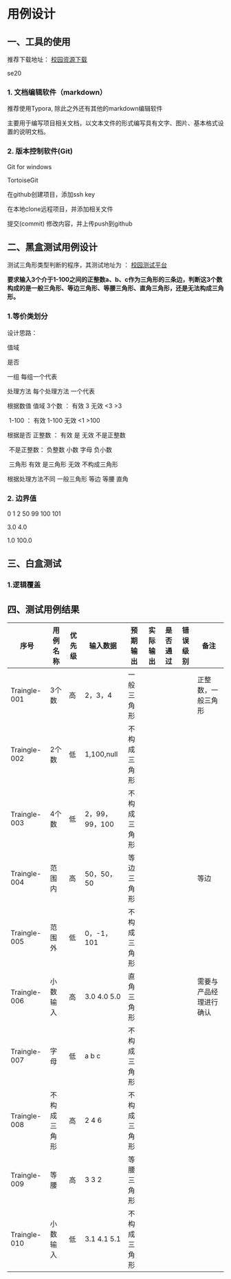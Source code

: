 # 用例设计

## 一、工具的使用

推荐下载地址： [校园资源下载](ftp://10.6.19.251)  

se20

### 1. 文档编辑软件（markdown）

推荐使用Typora, 除此之外还有其他的markdown编辑软件

主要用于编写项目相关文档，以文本文件的形式编写具有文字、图片、基本格式设置的说明文档。

### 2. 版本控制软件(Git)  

   Git for windows

  TortoiseGit 

在github创建项目，添加ssh key

在本地clone远程项目，并添加相关文件

提交(commit) 修改内容，并上传push到github



## 二、黑盒测试用例设计

测试三角形类型判断的程序，其测试地址为  ： [校园测试平台](http://10.6.19.225)

 **要求输入3个介于1-100之间的正整数a、b、c作为三角形的三条边，判断这3个数构成的是一般三角形、等边三角形、等腰三角形、直角三角形，还是无法构成三角形。**

### 1.等价类划分

设计思路：

值域  

是否  

一组    每组一个代表

处理方法  每个处理方法 一个代表



根据数值 值域        3个数 ：     有效   3     无效    <3    >3

​                                1-100 ：  有效  1-100  无效   <1    >100

 根据是否                正整数 ：   有效  是   无效  不是正整数     

​                                不是正整数：     负整数    小数  字母  负小数 

​                                 三角形        有效  是三角形   无效   不构成三角形

  根据处理方法不同    一般三角形   等边  等腰   直角 

### 2. 边界值

  0 1 2  50   99 100  101

3.0 4.0  

1.0  100.0

## 三、白盒测试

### 1.逻辑覆盖





## 四、测试用例结果

| 序号         | 用例名称     | 优先级 | 输入数据       | 预期输出     | 实际输出 | 是否通过 | 错误级别 | 备注                   |
| ------------ | ------------ | ------ | -------------- | ------------ | -------- | -------- | -------- | ---------------------- |
| Traingle-001 | 3个数        | 高     | 2，3，4        | 一般三角形   |          |          |          | 正整数，一般三角形     |
| Traingle-002 | 2个数        | 低     | 1,100,null     | 不构成三角形 |          |          |          |                        |
| Traingle-003 | 4个数        | 低     | 2，99，99，100 | 不构成三角形 |          |          |          |                        |
| Traingle-004 | 范围内       | 高     | 50，50，50     | 等边三角形   |          |          |          | 等边                   |
| Traingle-005 | 范围外       | 低     | 0，-1，101     | 不构成三角形 |          |          |          |                        |
| Traingle-006 | 小数输入     | 高     | 3.0 4.0 5.0    | 直角三角形   |          |          |          | 需要与产品经理进行确认 |
| Traingle-007 | 字母         | 低     | a b c          | 不构成三角形 |          |          |          |                        |
| Traingle-008 | 不构成三角形 | 高     | 2 4 6          | 不构成三角形 |          |          |          |                        |
| Traingle-009 | 等腰         | 高     | 3 3 2          | 等腰三角形   |          |          |          |                        |
| Traingle-010 | 小数输入     | 低     | 3.1 4.1 5.1    | 不构成三角形 |          |          |          |                        |




